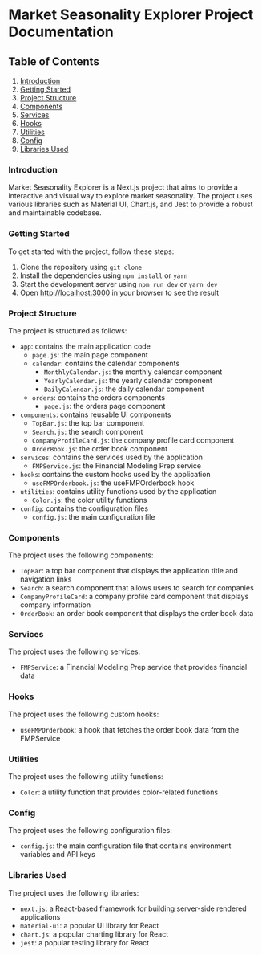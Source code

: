 Market Seasonality Explorer Project Documentation
=============================================

Table of Contents
-----------------

1. [Introduction](#introduction)
2. [Getting Started](#getting-started)
3. [Project Structure](#project-structure)
4. [Components](#components)
5. [Services](#services)
6. [Hooks](#hooks)
7. [Utilities](#utilities)
8. [Config](#config)
9. [Libraries Used](#libraries-used)

### Introduction

Market Seasonality Explorer is a Next.js project that aims to provide a interactive and visual way to explore market seasonality. The project uses various libraries such as Material UI, Chart.js, and Jest to provide a robust and maintainable codebase.

### Getting Started

To get started with the project, follow these steps:

1. Clone the repository using `git clone`
2. Install the dependencies using `npm install` or `yarn`
3. Start the development server using `npm run dev` or `yarn dev`
4. Open [http://localhost:3000](http://localhost:3000) in your browser to see the result

### Project Structure

The project is structured as follows:

* `app`: contains the main application code
	+ `page.js`: the main page component
	+ `calendar`: contains the calendar components
		- `MonthlyCalendar.js`: the monthly calendar component
		- `YearlyCalendar.js`: the yearly calendar component
		- `DailyCalendar.js`: the daily calendar component
	+ `orders`: contains the orders components
		- `page.js`: the orders page component
* `components`: contains reusable UI components
	+ `TopBar.js`: the top bar component
	+ `Search.js`: the search component
	+ `CompanyProfileCard.js`: the company profile card component
	+ `OrderBook.js`: the order book component
* `services`: contains the services used by the application
	+ `FMPService.js`: the Financial Modeling Prep service
* `hooks`: contains the custom hooks used by the application
	+ `useFMPOrderbook.js`: the useFMPOrderbook hook
* `utilities`: contains utility functions used by the application
	+ `Color.js`: the color utility functions
* `config`: contains the configuration files
	+ `config.js`: the main configuration file

### Components

The project uses the following components:

* `TopBar`: a top bar component that displays the application title and navigation links
* `Search`: a search component that allows users to search for companies
* `CompanyProfileCard`: a company profile card component that displays company information
* `OrderBook`: an order book component that displays the order book data

### Services

The project uses the following services:

* `FMPService`: a Financial Modeling Prep service that provides financial data

### Hooks

The project uses the following custom hooks:

* `useFMPOrderbook`: a hook that fetches the order book data from the FMPService

### Utilities

The project uses the following utility functions:

* `Color`: a utility function that provides color-related functions

### Config

The project uses the following configuration files:

* `config.js`: the main configuration file that contains environment variables and API keys

### Libraries Used

The project uses the following libraries:

* `next.js`: a React-based framework for building server-side rendered applications
* `material-ui`: a popular UI library for React
* `chart.js`: a popular charting library for React
* `jest`: a popular testing library for React
